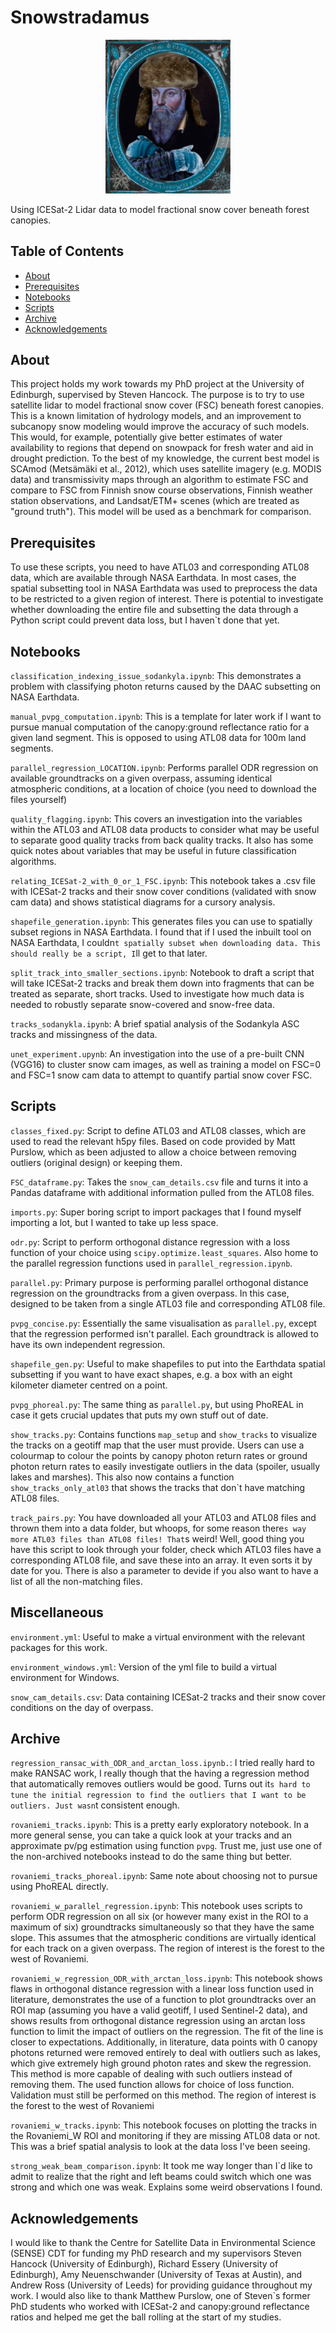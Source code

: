 # Snowstradamus

<p align="center">
  <img src="images/snowstradamus.png" alt="Project Logo" width="200"/>
</p>

Using ICESat-2 Lidar data to model fractional snow cover beneath forest canopies.

## Table of Contents

- [About](#about)
- [Prerequisites](#prerequisites)
- [Notebooks](#notebooks)
- [Scripts](#scripts)
- [Archive](#archive)
- [Acknowledgements](#acknowledgements)

## About

This project holds my work towards my PhD project at the University of Edinburgh, supervised by Steven Hancock. The purpose is to try to use satellite lidar to model fractional snow cover (FSC) beneath forest canopies. This is a known limitation of hydrology models, and an improvement to subcanopy snow modeling would improve the accuracy of such models. This would, for example, potentially give better estimates of water availability to regions that depend on snowpack for fresh water and aid in drought prediction. To the best of my knowledge, the current best model is SCAmod (Metsämäki et al., 2012), which uses satellite imagery (e.g. MODIS data) and transmissivity maps through an algorithm to estimate FSC and compare to FSC from Finnish snow course observations, Finnish weather station observations, and Landsat/ETM+ scenes (which are treated as "ground truth"). This model will be used as a benchmark for comparison.

## Prerequisites

To use these scripts, you need to have ATL03 and corresponding ATL08 data, which are available through NASA Earthdata. In most cases, the spatial subsetting tool in NASA Earthdata was used to preprocess the data to be restricted to a given region of interest. There is potential to investigate whether downloading the entire file and subsetting the data through a Python script could prevent data loss, but I haven`t done that yet.

## Notebooks

`classification_indexing_issue_sodankyla.ipynb`: This demonstrates a problem with classifying photon returns caused by the DAAC subsetting on NASA Earthdata.

`manual_pvpg_computation.ipynb`: This is a template for later work if I want to pursue manual computation of the canopy:ground reflectance ratio for a given land segment. This is opposed to using ATL08 data for 100m land segments.

`parallel_regression_LOCATION.ipynb`: Performs parallel ODR regression on available groundtracks on a given overpass, assuming identical atmospheric conditions, at a location of choice (you need to download the files yourself)

`quality_flagging.ipynb`: This covers an investigation into the variables within the ATL03 and ATL08 data products to consider what may be useful to separate good quality tracks from back quality tracks. It also has some quick notes about variables that may be useful in future classification algorithms.

`relating_ICESat-2_with_0_or_1_FSC.ipynb`: This notebook takes a .csv file with ICESat-2 tracks and their snow cover conditions (validated with snow cam data) and shows statistical diagrams for a cursory analysis.

`shapefile_generation.ipynb`: This generates files you can use to spatially subset regions in NASA Earthdata. I found that if I used the inbuilt tool on NASA Earthdata, I couldn`t spatially subset when downloading data. This should really be a script, I`ll get to that later.

`split_track_into_smaller_sections.ipynb`: Notebook to draft a script that will take ICESat-2 tracks and break them down into fragments that can be treated as separate, short tracks. Used to investigate how much data is needed to robustly separate snow-covered and snow-free data.

`tracks_sodanykla.ipynb`: A brief spatial analysis of the Sodankyla ASC tracks and missingness of the data.

`unet_experiment.upynb`: An investigation into the use of a pre-built CNN (VGG16) to cluster snow cam images, as well as training a model on FSC=0 and FSC=1 snow cam data to attempt to quantify partial snow cover FSC.

## Scripts

`classes_fixed.py`: Script to define ATL03 and ATL08 classes, which are used to read the relevant h5py files. Based on code provided by Matt Purslow, which as been adjusted to allow a choice between removing outliers (original design) or keeping them.

`FSC_dataframe.py`: Takes the `snow_cam_details.csv` file and turns it into a Pandas dataframe with additional information pulled from the ATL08 files.

`imports.py`: Super boring script to import packages that I found myself importing a lot, but I wanted to take up less space.

`odr.py`: Script to perform orthogonal distance regression with a loss function of your choice using `scipy.optimize.least_squares`. Also home to the parallel regression functions used in `parallel_regression.ipynb`.

`parallel.py`: Primary purpose is performing parallel orthogonal distance regression on the groundtracks from a given overpass. In this case, designed to be taken from a single ATL03 file and corresponding ATL08 file.

`pvpg_concise.py`: Essentially the same visualisation as `parallel.py`, except that the regression performed isn't parallel. Each groundtrack is allowed to have its own independent regression.

`shapefile_gen.py`: Useful to make shapefiles to put into the Earthdata spatial subsetting if you want to have exact shapes, e.g. a box with an eight kilometer diameter centred on a point.

`pvpg_phoreal.py`: The same thing as `parallel.py`, but using PhoREAL in case it gets crucial updates that puts my own stuff out of date.

`show_tracks.py`: Contains functions `map_setup` and `show_tracks` to visualize the tracks on a geotiff map that the user must provide. Users can use a colourmap to colour the points by canopy photon return rates or ground photon return rates to easily investigate outliers in the data (spoiler, usually lakes and marshes). This also now contains a function `show_tracks_only_atl03` that shows the tracks that don`t have matching ATL08 files.

`track_pairs.py`: You have downloaded all your ATL03 and ATL08 files and thrown them into a data folder, but whoops, for some reason there`s way more ATL03 files than ATL08 files! That`s weird! Well, good thing you have this script to look through your folder, check which ATL03 files have a corresponding ATL08 file, and save these into an array. It even sorts it by date for you. There is also a parameter to devide if you also want to have a list of all the non-matching files.

## Miscellaneous

`environment.yml`: Useful to make a virtual environment with the relevant packages for this work.

`environment_windows.yml`: Version of the yml file to build a virtual environment for Windows.

`snow_cam_details.csv`: Data containing ICESat-2 tracks and their snow cover conditions on the day of overpass.

## Archive

`regression_ransac_with_ODR_and_arctan_loss.ipynb.`: I tried really hard to make RANSAC work, I really though that the having a regression method that automatically removes outliers would be good. Turns out it`s hard to tune the initial regression to find the outliers that I want to be outliers. Just wasn`t consistent enough.

`rovaniemi_tracks.ipynb`: This is a pretty early exploratory notebook. In a more general sense, you can take a quick look at your tracks and an approximate pv/pg estimation using function `pvpg`. Trust me, just use one of the non-archived notebooks instead to do the same thing but better.

`rovaniemi_tracks_phoreal.ipynb`: Same note about choosing not to pursue using PhoREAL directly.

`rovaniemi_w_parallel_regression.ipynb`: This notebook uses scripts to perform ODR regression on all six (or however many exist in the ROI to a maximum of six) groundtracks simultaneously so that they have the same slope. This assumes that the atmospheric conditions are virtually identical for each track on a given overpass. The region of interest is the forest to the west of Rovaniemi.

`rovaniemi_w_regression_ODR_with_arctan_loss.ipynb`: This notebook shows flaws in orthogonal distance regression with a linear loss function used in literature, demonstrates the use of a function to plot groundtracks over an ROI map (assuming you have a valid geotiff, I used Sentinel-2 data), and shows results from orthogonal distance regression using an arctan loss function to limit the impact of outliers on the regression. The fit of the line is closer to expectations. Additionally, in literature, data points with 0 canopy photons returned were removed entirely to deal with outliers such as lakes, which give extremely high ground photon rates and skew the regression. This method is more capable of dealing with such outliers instead of removing them. The used function allows for choice of loss function. Validation must still be performed on this method. The region of interest is the forest to the west of Rovaniemi

`rovaniemi_w_tracks.ipynb`: This notebook focuses on plotting the tracks in the Rovaniemi_W ROI and monitoring if they are missing ATL08 data or not. This was a brief spatial analysis to look at the data loss I've been seeing.

`strong_weak_beam_comparison.ipynb`: It took me way longer than I`d like to admit to realize that the right and left beams could switch which one was strong and which one was weak. Explains some weird observations I found.

## Acknowledgements

I would like to thank the Centre for Satellite Data in Environmental Science (SENSE) CDT for funding my PhD research and my supervisors Steven Hancock (University of Edinburgh), Richard Essery (University of Edinburgh), Amy Neuenschwander (University of Texas at Austin), and Andrew Ross (University of Leeds) for providing guidance throughout my work. I would also like to thank Matthew Purslow, one of Steven`s former PhD students who worked with ICESat-2 and canopy:ground reflectance ratios and helped me get the ball rolling at the start of my studies.
